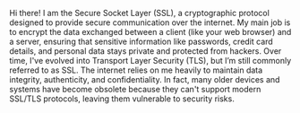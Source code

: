 Hi there! I am the Secure Socket Layer (SSL), a cryptographic protocol designed to provide secure communication over the internet. My main job is to encrypt the data exchanged between a client (like your web browser) and a server, ensuring that sensitive information like passwords, credit card details, and personal data stays private and protected from hackers. Over time, I've evolved into Transport Layer Security (TLS), but I’m still commonly referred to as SSL. The internet relies on me heavily to maintain data integrity, authenticity, and confidentiality. In fact, many older devices and systems have become obsolete because they can't support modern SSL/TLS protocols, leaving them vulnerable to security risks.
